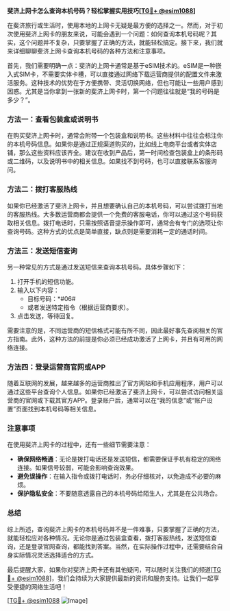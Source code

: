 **斐济上网卡怎么查询本机号码？轻松掌握实用技巧[[TG💪+ @esim1088](https://t.me/s/esim1088)]**

在斐济旅行或生活时，使用本地的上网卡无疑是最方便的选择之一。然而，对于初次使用斐济上网卡的朋友来说，可能会遇到一个问题：如何查询本机号码呢？其实，这个问题并不复杂，只要掌握了正确的方法，就能轻松搞定。接下来，我们就来详细聊聊斐济上网卡查询本机号码的各种方法和注意事项。

首先，我们需要明确一点：斐济的上网卡通常是基于eSIM技术的。eSIM是一种嵌入式SIM卡，不需要实体卡槽，可以直接通过网络下载运营商提供的配置文件来激活服务。这种技术的优势在于方便携带、灵活切换网络，但也可能让一些用户感到困惑。尤其是当你拿到一张新的斐济上网卡时，第一个问题往往就是“我的号码是多少？”。

### 方法一：查看包装盒或说明书

在购买斐济上网卡时，通常会附带一个包装盒和说明书。这些材料中往往会标注你的本机号码信息。如果你是通过正规渠道购买的，比如线上电商平台或者实体店铺，那么这些资料应该齐全。建议在收到产品后，第一时间检查包装盒上的条形码或二维码，以及说明书中的相关信息。如果找不到号码，也可以直接联系客服询问。

### 方法二：拨打客服热线

如果你已经激活了斐济上网卡，并且想要确认自己的本机号码，可以尝试拨打当地的客服热线。大多数运营商都会提供一个免费的客服电话，你可以通过这个号码获取相关信息。拨打电话时，只需按照语音提示操作即可，通常会有专门的选项让你查询号码。这种方式的优点是简单直接，缺点则是需要消耗一定的通话时间。

### 方法三：发送短信查询

另一种常见的方式是通过发送短信来查询本机号码。具体步骤如下：

1. 打开手机的短信功能。
2. 输入以下内容：
   - 目标号码：*#06#
   - 或者发送特定指令（根据运营商要求）。
3. 点击发送，等待回复。

需要注意的是，不同运营商的短信格式可能有所不同，因此最好事先查阅相关的官方指南。此外，这种方法的前提是你必须已经成功激活了上网卡，并且有可用的网络连接。

### 方法四：登录运营商官网或APP

随着互联网的发展，越来越多的运营商推出了官方网站和手机应用程序，用户可以通过这些平台查询个人信息。如果你已经激活了斐济上网卡，可以尝试访问相关运营商的官网或下载其官方APP。登录账户后，通常可以在“我的信息”或“账户设置”页面找到本机号码等相关信息。

### 注意事项

在使用斐济上网卡的过程中，还有一些细节需要注意：

- **确保网络畅通**：无论是拨打电话还是发送短信，都需要保证手机有稳定的网络连接。如果信号较弱，可能会影响查询效果。
- **避免误操作**：在输入指令或拨打电话时，务必仔细核对，以免造成不必要的麻烦。
- **保护隐私安全**：不要随意透露自己的本机号码给陌生人，尤其是在公共场合。

### 总结

综上所述，查询斐济上网卡的本机号码并不是一件难事，只要掌握了正确的方法，就能轻松应对各种情况。无论你是通过包装盒查看，拨打客服热线，发送短信查询，还是登录官网查询，都能找到答案。当然，在实际操作过程中，还需要结合自身实际情况灵活选择适合的方式。

最后提醒大家，如果你对斐济上网卡还有其他疑问，可以随时关注我们的频道[[TG💪+ @esim1088](https://t.me/s/esim1088)]，我们会持续为大家提供最新的资讯和服务支持。让我们一起享受便捷的网络生活吧！

[[TG💪+ @esim1088](https://t.me/s/esim1088) ![Image](https://i.postimg.cc/4NQfJmqS/Snipaste-2025-05-13-00-14-12.png)]